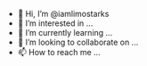 - 👋 Hi, I’m @iamlimostarks
- 👀 I’m interested in ...
- 🌱 I’m currently learning ...
- 💞️ I’m looking to collaborate on ...
- 📫 How to reach me ...

<!---
iamlimostarks/iamlimostarks is a ✨ special ✨ repository because its `README.md` (this file) appears on your GitHub profile.
You can click the Preview link to take a look at your changes.
--->
